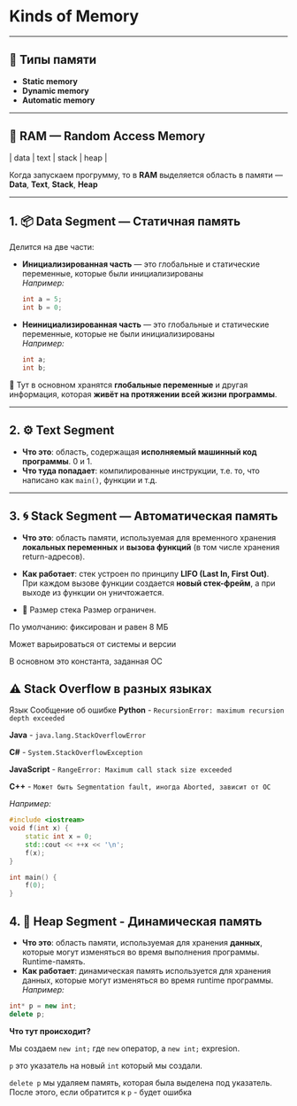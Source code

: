 ﻿# Kinds of Memory

---

## 🔹 Типы памяти

- **Static memory**
- **Dynamic memory**
- **Automatic memory**

---

## 🧠 RAM — Random Access Memory

|	data	|	text	|	stack	|	heap	|


Когда запускаем прогрумму, то в **RAM** выделяется область в памяти —  **Data**, **Text**, **Stack**, **Heap**

---

## 1. 📦 Data Segment — Статичная память

Делится на две части:

- **Инициализированная часть** — это глобальные и статические переменные, которые были инициализированы  
	_Например:_  

	```cpp
	int a = 5;  
	int b = 0;
	```

- **Неинициализированная часть** — это глобальные и статические переменные, которые не были инициализированы  
	_Например:_ 

	```cpp
	int a;  
	int b;
	```

📌 Тут в основном хранятся **глобальные переменные** и другая информация, которая **живёт на протяжении всей жизни программы**.

---

## 2. ⚙️ Text Segment

- **Что это**: область, содержащая **исполняемый машинный код программы**. 0 и 1. 
- **Что туда попадает**: компилированные инструкции, т.е. то, что написано как `main()`, функции и т.д.

---

## 3. 🌀 Stack Segment — Автоматическая память

- **Что это**: область памяти, используемая для временного хранения **локальных переменных** и **вызова функций** (в том числе хранения return-адресов).
- **Как работает**: стек устроен по принципу **LIFO (Last In, First Out)**.  
  При каждом вызове функции создается **новый стек-фрейм**, а при выходе из функции он уничтожается.

-  🔸 Размер стека
Размер ограничен.

По умолчанию: фиксирован и равен 8 МБ

Может варьироваться от системы и версии

В основном это константа, заданная ОС

## ⚠️ Stack Overflow в разных языках

Язык	Сообщение об ошибке
**Python**	-	`RecursionError: maximum recursion depth exceeded`

**Java**	-	`java.lang.StackOverflowError`

**C#**		-	`System.StackOverflowException`

**JavaScript** -	`RangeError: Maximum call stack size exceeded`

**C++**		-	`Может быть Segmentation fault, иногда Aborted, зависит от ОС`

*Например:*

```cpp
#include <iostream>
void f(int x) {
	static int x = 0;
	std::cout << ++x << '\n';
	f(x);
}

int main() {
	f(0);
}
```
## 4. 🧱 Heap Segment - Динамическая память

- **Что это**: область памяти, используемая для хранения **данных**, которые могут изменяться во время выполнения программы. Runtime-память.
- **Как работает**: динамическая память используется для хранения данных, которые могут изменяться во время runtime программы. 
*Например:*

```cpp
int* p = new int;
delete p;
```
**Что тут происходит?**

Мы создаем `new int;` где `new` оператор, а `new int;` expresion. 

`p` это указатель на новый `int` который мы создали.

`delete p` мы удаляем память, которая была выделена под указатель. После этого, если обратится к `p` - будет ошибка
